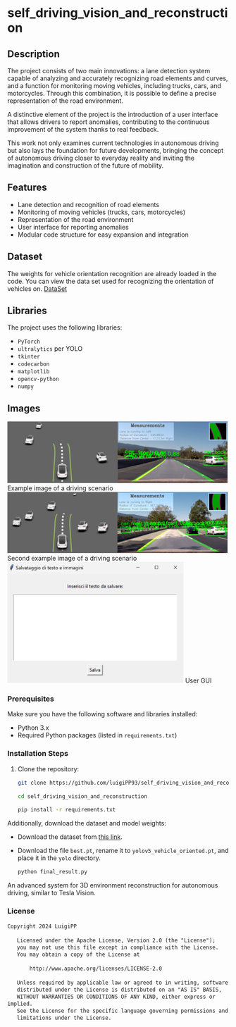 # self_driving_vision_and_reconstruction

## Description

The project consists of two main innovations: a lane detection system capable of analyzing and accurately recognizing road elements and curves, and a function for monitoring moving vehicles, including trucks, cars, and motorcycles. Through this combination, it is possible to define a precise representation of the road environment.

A distinctive element of the project is the introduction of a user interface that allows drivers to report anomalies, contributing to the continuous improvement of the system thanks to real feedback.

This work not only examines current technologies in autonomous driving but also lays the foundation for future developments, bringing the concept of autonomous driving closer to everyday reality and inviting the imagination and construction of the future of mobility.

## Features

- Lane detection and recognition of road elements
- Monitoring of moving vehicles (trucks, cars, motorcycles)
- Representation of the road environment
- User interface for reporting anomalies
- Modular code structure for easy expansion and integration


## Dataset
The weights for vehicle orientation recognition are already loaded in the code. 
You can view the data set used for recognizing the orientation of vehicles on. [DataSet](https://github.com/sekilab/VehicleOrientationDataset)

## Libraries

The project uses the following libraries:

- `PyTorch `
- `ultralytics` per YOLO
- `tkinter`
- `codecarbon`
- `matplotlib`
- `opencv-python`
- `numpy`


## Images

<img src="./img/image1.png" alt="Image description" width="500"/>
Example image of a driving scenario

<img src="./img/image2.png" alt="Image description" width="500"/>
Second example image of a driving scenario

<img src="./img/gui.png" alt="Image description" width="400"/>
User GUI


### Prerequisites

Make sure you have the following software and libraries installed:

- Python 3.x
- Required Python packages (listed in `requirements.txt`)

### Installation Steps

1. Clone the repository:
   ```bash
   git clone https://github.com/luigiPP93/self_driving_vision_and_reconstruction.git
   ```
   ```bash
   cd self_driving_vision_and_reconstruction
   ```
    ```bash
   pip install -r requirements.txt
   ```
Additionally, download the dataset and model weights:

- Download the dataset from [this link](https://drive.google.com/drive/folders/1VkKwxuK8DOx7EsH9ZD5z_-nThg8BMyFE).
- Download the file `best.pt`, rename it to `yolov5_vehicle_oriented.pt`, and place it in the `yolo` directory.


   ```bash
   python final_result.py
   ```

An advanced system for 3D environment reconstruction for autonomous driving, similar to Tesla Vision.

### License
```text
Copyright 2024 LuigiPP

   Licensed under the Apache License, Version 2.0 (the "License");
   you may not use this file except in compliance with the License.
   You may obtain a copy of the License at

       http://www.apache.org/licenses/LICENSE-2.0

   Unless required by applicable law or agreed to in writing, software
   distributed under the License is distributed on an "AS IS" BASIS,
   WITHOUT WARRANTIES OR CONDITIONS OF ANY KIND, either express or implied.
   See the License for the specific language governing permissions and
   limitations under the License.
```
   

